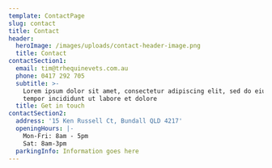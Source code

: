```yaml
---
template: ContactPage
slug: contact
title: Contact
header:
  heroImage: /images/uploads/contact-header-image.png
  title: Contact
contactSection1:
  email: tim@trhequinevets.com.au
  phone: 0417 292 705
  subtitle: >-
    Lorem ipsum dolor sit amet, consectetur adipiscing elit, sed do eiusmod
    tempor incididunt ut labore et dolore
  title: Get in touch
contactSection2:
  address: '15 Ken Russell Ct, Bundall QLD 4217'
  openingHours: |-
    Mon-Fri: 8am - 5pm
    Sat: 8am-3pm
  parkingInfo: Information goes here
---
```


